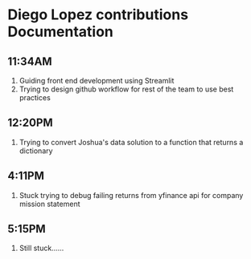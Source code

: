 # Diego Lopez contributions Documentation

## 11:34AM
1. Guiding front end development using Streamlit
2. Trying to design github workflow for rest of the team to use best practices

## 12:20PM
1. Trying to convert Joshua's data solution to a function that returns a dictionary

## 4:11PM
1. Stuck trying to debug failing returns from yfinance api for company mission statement

## 5:15PM
1. Still stuck......